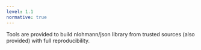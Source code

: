 ```yaml
---
level: 1.1
normative: true
---
```


Tools are provided to build nlohmann/json library from trusted sources (also provided) with full reproducibility.

